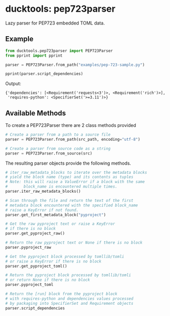 # ducktools: pep723parser #

Lazy parser for PEP723 embedded TOML data.

## Example ##

```python
from ducktools.pep723parser import PEP723Parser
from pprint import pprint

parser = PEP723Parser.from_path("examples/pep-723-sample.py")

pprint(parser.script_dependencies)
```

Output:
```
{'dependencies': [<Requirement('requests<3')>, <Requirement('rich')>],
 'requires-python': <SpecifierSet('>=3.11')>}
```

## Available Methods ##

To create a PEP723Parser there are 2 class methods provided

```python
# Create a parser from a path to a source file
parser = PEP723Parser.from_path(src_path, encoding="utf-8")

# Create a parser from source code as a string
parser = PEP723Parser.from_source(src)
```

The resulting parser objects provide the following methods.

```python
# iter_raw_metadata_blocks to iterate over the metadata blocks
# yield the block name (type) and its contents as tuples
# Note: this will raise a ValueError if a block with the same
#       block_name is encountered multiple times.
parser.iter_raw_metadata_blocks()

# Scan through the file and return the text of the first
# metadata block encountered with the specified block_name
# raise a KeyError if not found.
parser.get_first_metadata_block("pyproject")

# Get the raw pyproject text or raise a KeyError 
# if there is no block
parser.get_pyproject_raw()

# Return the raw pyproject text or None if there is no block
parser.pyproject_raw

# Get the pyproject block processed by tomllib/tomli
# or raise a KeyError if there is no block
parser.get_pyproject_toml()

# Return the pyproject block processed by tomllib/tomli
# or return None if there is no block
parser.pyproject_toml

# Return the [run] block from the pyproject block
# with requires-python and dependencies values processed
# by packaging into SpecifierSet and Requirement objects
parser.script_dependencies
```